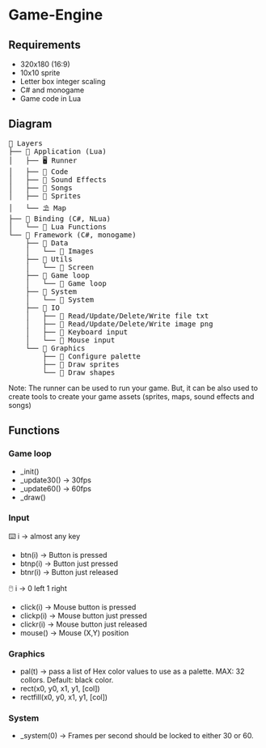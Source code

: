# Game-Engine

## Requirements 

- 320x180 (16:9)
- 10x10 sprite
- Letter box integer scaling
- C# and monogame
- Game code in Lua

## Diagram

<pre>
📁 Layers
├── 📁 Application (Lua)
│   ├── 🖥️ Runner
│   ├── 📄 Code 
│   ├── 🎵 Sound Effects
│   ├── 🎼 Songs
│   ├── 🐓 Sprites
│   └── ⛱️ Map
├── 📁 Binding (C#, NLua)
│   └── 📄 Lua Functions
└── 📁 Framework (C#, monogame)
    ├── 📁 Data
    │   └── 📄 Images
    ├── 📁 Utils
    │   └── 📄 Screen
    ├── 📁 Game loop
    │   └── 📄 Game loop
    ├── 📁 System
    │   └── 📄 System
    ├── 📁 IO
    │   ├── 📄 Read/Update/Delete/Write file txt
    │   ├── 📄 Read/Update/Delete/Write image png
    │   ├── 📄 Keyboard input
    │   └── 📄 Mouse input
    └── 📁 Graphics
        ├── 📄 Configure palette
        ├── 📄 Draw sprites
        └── 📄 Draw shapes
</pre>

Note: The runner can be used to run your game. But, it can be also used to create tools to create your game assets (sprites, maps, sound effects and songs)

## Functions

### Game loop

- _init()
- _update30()   -> 30fps
- _update60()   -> 60fps
- _draw()

### Input

⌨️ i -> almost any key

- btn(i)    -> Button is pressed
- btnp(i)   -> Button just pressed
- btnr(i)   -> Button just released

🖱️ i -> 0 left 1 right

- click(i)    -> Mouse button is pressed
- clickp(i)   -> Mouse button just pressed
- clickr(i)   -> Mouse button just released
- mouse()     -> Mouse (X,Y) position

### Graphics

- pal(t) -> pass a list of Hex color values to use as a palette. MAX: 32 collors. Default: black color.
- rect(x0, y0, x1, y1, [col])
- rectfill(x0, y0, x1, y1, [col])

### System

- _system(0) -> Frames per second should be locked to either 30 or 60.

